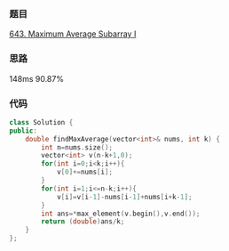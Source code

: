 ### 题目
[643. Maximum Average Subarray I](https://leetcode-cn.com/problems/maximum-average-subarray-i/submissions/)
### 思路
148ms 90.87%
### 代码
```c++
class Solution {
public:
    double findMaxAverage(vector<int>& nums, int k) {
        int n=nums.size();
        vector<int> v(n-k+1,0);
        for(int i=0;i<k;i++){
            v[0]+=nums[i];
        }
        for(int i=1;i<=n-k;i++){
            v[i]=v[i-1]-nums[i-1]+nums[i+k-1];
        }
        int ans=*max_element(v.begin(),v.end());
        return (double)ans/k;
    }
};
```
